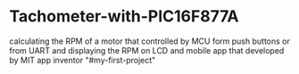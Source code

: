 # Tachometer-with-PIC16F877A
calculating the RPM of a motor that controlled by MCU form push buttons or from UART and displaying the RPM on LCD and mobile app that developed by MIT app inventor
"#my-first-project" 
